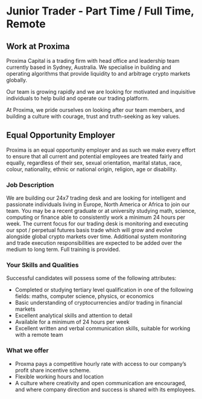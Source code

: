 # Junior Trader - Part Time / Full Time, Remote

## Work at Proxima

Proxima Capital is a trading firm with head office and leadership team currently based in Sydney, Australia. We specialise in building and operating algorithms that provide liquidity to and arbitrage crypto markets globally.

Our team is growing rapidly and we are looking for motivated and inquisitive individuals to help build and operate our trading platform.

At Proxima, we pride ourselves on looking after our team members, and building a culture with courage, trust and truth-seeking as key values.


## Equal Opportunity Employer

Proxima is an equal opportunity employer and as such we make every effort to ensure that all current and potential employees are treated fairly and equally, regardless of their sex, sexual orientation, marital status, race, colour, nationality, ethnic or national origin, religion, age or disability.

### Job Description

We are building our 24x7 trading desk and are looking for intelligent and passionate individuals living in Europe, North America or Africa to join our team.  You may be a recent graduate or at university studying math, science, computing or finance able to consistently work a minimum 24 hours per week.  The current focus for our trading desk is monitoring and executing our spot / perpetual futures basis trade which will grow and evolve alongside global crypto markets over time.  Additional system monitoring and trade execution responsibilities are expected to be added over the medium to long term.  Full training is provided.  


### Your Skills and Qualities

Successful candidates will possess some of the following attributes: 

*   Completed or studying tertiary level qualification in one of the following fields: maths, computer science, physics, or economics
*   Basic understanding of cryptocurrencies and/or trading in financial markets
*   Excellent analytical skills and attention to detail
*   Available for a minimum of 24 hours per week
*   Excellent written and verbal communication skills, suitable for working with a remote team


### What we offer

*   Proxma pays a competitive hourly rate with access to our company’s profit share incentive scheme.
*   Flexible working hours and location
*   A culture where creativity and open communication are encouraged, and where company direction and success is shared with its employees.

